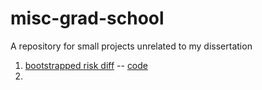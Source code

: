 # misc-grad-school

A repository for small projects unrelated to my dissertation


1. [bootstrapped risk diff](http://htmlpreview.github.com/avonholle/misc-grad-school/survival/risk-diff.html)  -- [code](/survival/risk-diff.Rmd)
2. 
